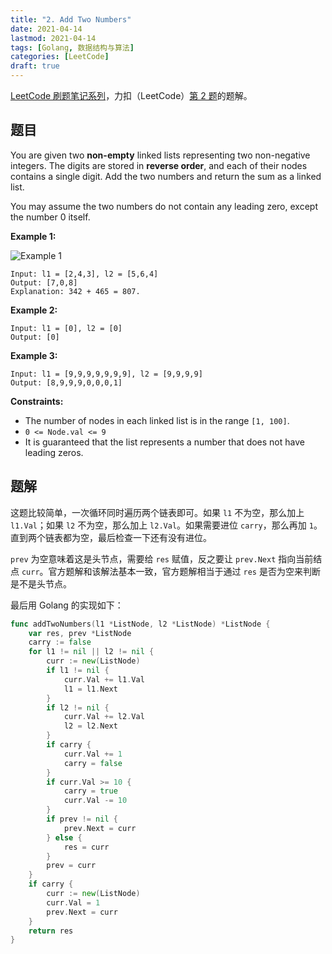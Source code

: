 ```yaml
---
title: "2. Add Two Numbers"
date: 2021-04-14
lastmod: 2021-04-14
tags: [Golang, 数据结构与算法]
categories: [LeetCode]
draft: true
---
```


[LeetCode 刷题笔记系列](/posts/leetcode/leetcode)，力扣（LeetCode）[第 2 题](https://leetcode-cn.com/problems/add-two-numbers)的题解。

<!--more-->

## 题目

You are given two **non-empty** linked lists representing two non-negative integers. The digits are stored in **reverse order**, and each of their nodes contains a single digit. Add the two numbers and return the sum as a linked list.

You may assume the two numbers do not contain any leading zero, except the number 0 itself.

**Example 1:**

![Example 1](/images/leetcode/daily/2-add-two-numbers/addtwonumber1.jpg)

```text
Input: l1 = [2,4,3], l2 = [5,6,4]
Output: [7,0,8]
Explanation: 342 + 465 = 807.
```

**Example 2:**

```text
Input: l1 = [0], l2 = [0]
Output: [0]
```

**Example 3:**

```text
Input: l1 = [9,9,9,9,9,9,9], l2 = [9,9,9,9]
Output: [8,9,9,9,0,0,0,1]
```

**Constraints:**

- The number of nodes in each linked list is in the range `[1, 100]`.
- `0 <= Node.val <= 9`
- It is guaranteed that the list represents a number that does not have leading zeros.

## 题解

这题比较简单，一次循环同时遍历两个链表即可。如果 `l1` 不为空，那么加上 `l1.Val`；如果 `l2` 不为空，那么加上 `l2.Val`。如果需要进位 `carry`，那么再加 `1`。直到两个链表都为空，最后检查一下还有没有进位。

`prev` 为空意味着这是头节点，需要给 `res` 赋值，反之要让 `prev.Next` 指向当前结点 `curr`。官方题解和该解法基本一致，官方题解相当于通过 `res` 是否为空来判断是不是头节点。

最后用 Golang 的实现如下：

```go
func addTwoNumbers(l1 *ListNode, l2 *ListNode) *ListNode {
    var res, prev *ListNode
    carry := false
    for l1 != nil || l2 != nil {
        curr := new(ListNode)
        if l1 != nil {
            curr.Val += l1.Val
            l1 = l1.Next
        }
        if l2 != nil {
            curr.Val += l2.Val
            l2 = l2.Next
        }
        if carry {
            curr.Val += 1
            carry = false
        }
        if curr.Val >= 10 {
            carry = true
            curr.Val -= 10
        }
        if prev != nil {
            prev.Next = curr
        } else {
            res = curr
        }
        prev = curr
    }
    if carry {
        curr := new(ListNode)
        curr.Val = 1
        prev.Next = curr
    }
    return res
}
```

